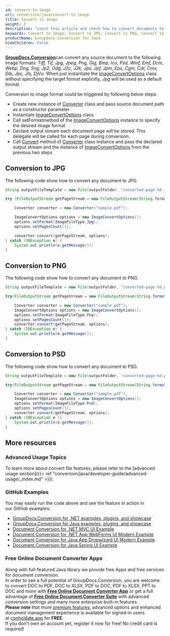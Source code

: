 ```yaml
---
id: convert-to-image
url: conversion/java/convert-to-image
title: Convert to Image
weight: 2
description: "Learn this article and check how to convert documents to JPG, convert documents to PNG, convert documents to TIFF or any supported image format with several lines of Java code and GroupDocs.Conversion for Java."
keywords: Convert to Image, Convert to JPG, Convert to PNG, Convert to PSD, Convert to TIFF
productName: GroupDocs.Conversion for Java
hideChildren: False
---
```

[**GroupDocs.Conversion**](https://products.groupdocs.com/conversion/java)can convert any source document to the following image formats: *Tiff, Tif, Jpg, Jpeg, Png, Gig, Bmp, Ico, Psd, Wmf, Emf, Dcm, Webp, Dng, Svg, Jp2, Odg, J2c, J2k, Jpx, Jpf, Jpm, Eps, Cgm, Cdr, Cmx, Dib, Jpc, Jls, DjVu.* When just instantiate the [ImageConvertOptions](https://apireference.groupdocs.com/java/conversion/com.groupdocs.conversion.options.convert/ImageConvertOptions) class without specifying the target format explicitly, *Jpg* will be used as a default format.

Conversion to image format could be triggered by following below steps:

*   Create new instance of [Converter](https://apireference.groupdocs.com/java/conversion/com.groupdocs.conversion/Converter) class and pass source document path as a constructor parameter
*   Instantiate [ImageConvertOptions](https://apireference.groupdocs.com/java/conversion/com.groupdocs.conversion.options.convert/ImageConvertOptions) class.
*   Call setFormatmethod of the [ImageConvertOptions](https://apireference.groupdocs.com/java/conversion/com.groupdocs.conversion.options.convert/ImageConvertOptions) instance to specify the desired image format
*   Declare output stream each document page will be stored. This delegate will be called for each page during conversion.
*   Call [Convert](https://apireference.groupdocs.com/conversion/java/com.groupdocs.conversion/Converter#convert(java.io.OutputStream,%20com.groupdocs.conversion.options.convert.ConvertOptions)) method of [Converter](https://apireference.groupdocs.com/java/conversion/com.groupdocs.conversion/Converter) class instance and pass the declared output stream and the instance of [ImageConvertOptions](https://apireference.groupdocs.com/java/conversion/com.groupdocs.conversion.options.convert/ImageConvertOptions) from the previous two steps

## Conversion to JPG

The following code show how to convert any document to JPG. 

```java
String outputFileTemplate = new File(outputFolder, "converted-page-%d.jpg").getPath();

try (FileOutputStream getPageStream = new FileOutputStream(String.format(outputFileTemplate, 1))) {

    Converter converter = new Converter("sample.pdf");

    ImageConvertOptions options = new ImageConvertOptions();
    options.setFormat(ImageFileType.Jpg);
    options.setPagesCount(1);

    converter.convert(getPageStream, options);
} catch (IOException e) {
    System.out.println(e.getMessage());
}
```

## Conversion to PNG

The following code show how to convert any document to PNG. 

```java
String outputFileTemplate = new File(outputFolder, "converted-page-%d.png").getPath();

try(FileOutputStream getPageStream = new FileOutputStream(String.format(outputFileTemplate, 1))) {

    Converter converter = new Converter("sample.pdf");
    ImageConvertOptions options = new ImageConvertOptions();
    options.setFormat(ImageFileType.Png);
    options.setPagesCount(1);
    converter.convert(getPageStream, options);
} catch (IOException e) {
    System.out.println(e.getMessage());
}
```

## Conversion to PSD

The following code show how to convert any document to PSD. 

```java
String outputFileTemplate = new File(outputFolder, "converted-page-%d.psd").getPath();

try(FileOutputStream getPageStream = new FileOutputStream(String.format(outputFileTemplate, 1))) {

    Converter converter = new Converter("sample.pdf");
    ImageConvertOptions options = new ImageConvertOptions();
    options.setFormat(ImageFileType.Psd);
    options.setPagesCount(1);
    converter.convert(getPageStream, options);
} catch (IOException e ){
    System.out.println(e.getMessage());
}
```

## More resources
### Advanced Usage Topics
To learn more about convert file features, please refer to the [advanced usage section]({{< ref "conversion/java/developer-guide/advanced-usage/_index.md" >}}).

### GitHub Examples
You may easily run the code above and see the feature in action in our GitHub examples:

*   [GroupDocs.Conversion for .NET examples, plugins, and showcase](https://github.com/groupdocs-conversion/GroupDocs.Conversion-for-.NET)    
*   [GroupDocs.Conversion for Java examples, plugins, and showcase](https://github.com/groupdocs-conversion/GroupDocs.Conversion-for-Java)    
*   [Document Conversion for .NET MVC UI Example](https://github.com/groupdocs-conversion/GroupDocs.Conversion-for-.NET-MVC)     
*   [Document Conversion for .NET App WebForms UI Modern Example](https://github.com/groupdocs-conversion/GroupDocs.Conversion-for-.NET-WebForms)    
*   [Document Conversion for Java App Dropwizard UI Modern Example](https://github.com/groupdocs-conversion/GroupDocs.Conversion-for-Java-Dropwizard)    
*   [Document Conversion for Java Spring UI Example](https://github.com/groupdocs-conversion/GroupDocs.Conversion-for-Java-Spring)
    

### Free Online Document Converter Apps

Along with full-featured Java library we provide free Apps and free services for document conversion.  
In order to see a full potential of GroupDocs.Conversion, you are welcome to convert DOC to PDF, DOC to XLSX, PDF to DOC, PDF to XLSX, PPT to DOC and more with **[Free Online Document Converter App](https://products.groupdocs.app/conversion)** or get a full advantage of **[Free Online Document Converter Suite](https://conholdate.app/features/document-converter-online)** with advanced conversion settings and many more enterprise built-in features.  
**Please note** that more [premium features](https://conholdate.app/features), advanced options and enhanced document management experience is available for signed-in users at [conholdate.app](https://conholdate.app/) for **FREE**.  
If you don't own an account yet, register it now for free! No credit card is required!